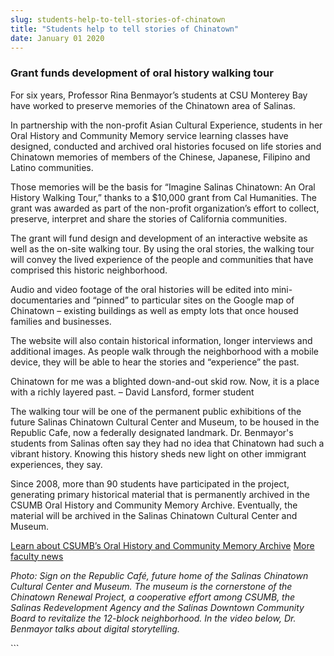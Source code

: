```yaml
---
slug: students-help-to-tell-stories-of-chinatown
title: "Students help to tell stories of Chinatown"
date: January 01 2020
---
```


 
<h3>Grant funds development of oral history walking tour</h3>
<p>
  For six years, Professor Rina Benmayor’s students at CSU Monterey Bay have
  worked to preserve memories of the Chinatown area of Salinas.
</p>
<p>
  In partnership with the non-profit Asian Cultural Experience, students in her
  Oral History and Community Memory service learning classes have designed,
  conducted and archived oral histories focused on life stories and Chinatown
  memories of members of the Chinese, Japanese, Filipino and Latino communities.
</p>
<p>
  Those memories will be the basis for “Imagine Salinas Chinatown: An Oral
  History Walking Tour,” thanks to a $10,000 grant from Cal Humanities. The
  grant was awarded as part of the non-profit organization’s effort to collect,
  preserve, interpret and share the stories of California communities.
</p>
<p>
  The grant will fund design and development of an interactive website as well
  as the on-site walking tour. By using the oral stories, the walking tour will
  convey the lived experience of the people and communities that have comprised
  this historic neighborhood.
</p>
<p>
  Audio and video footage of the oral histories will be edited into
  mini-documentaries and “pinned” to particular sites on the Google map of
  Chinatown – existing buildings as well as empty lots that once housed families
  and businesses.
</p>
<p>
  The website will also contain historical information, longer interviews and
  additional images. As people walk through the neighborhood with a mobile
  device, they will be able to hear the stories and “experience” the past.
</p>
<p>
  Chinatown for me was a blighted down-and-out skid row. Now, it is a place with
  a richly layered past. – David Lansford, former student
</p>
<p>
  The walking tour will be one of the permanent public exhibitions of the future
  Salinas Chinatown Cultural Center and Museum, to be housed in the Republic
  Cafe, now a federally designated landmark. Dr. Benmayor's students from
  Salinas often say they had no idea that Chinatown had such a vibrant history.
  Knowing this history sheds new light on other immigrant experiences, they say.
</p>
<p>
  Since 2008, more than 90 students have participated in the project, generating
  primary historical material that is permanently archived in the CSUMB Oral
  History and Community Memory Archive. Eventually, the material will be
  archived in the Salinas Chinatown Cultural Center and Museum.
</p>
<p>
  <a href="https://hcom.csumb.edu/oral-history"
    >Learn about CSUMB’s Oral History and Community Memory Archive</a
  >
  <a href="https://news.csumb.edu/news/2013/jan/31/faculty-highlights"
    >More faculty news</a
  >
</p>
<p>
  <em
    >Photo: Sign on the Republic Café, future home of the Salinas Chinatown
    Cultural Center and Museum. The museum is the cornerstone of the Chinatown
    Renewal Project, a cooperative effort among CSUMB, the Salinas Redevelopment
    Agency and the Salinas Downtown Community Board to revitalize the 12-block
    neighborhood. In the video below, Dr. Benmayor talks about digital
    storytelling.
  </em>
</p>
```
